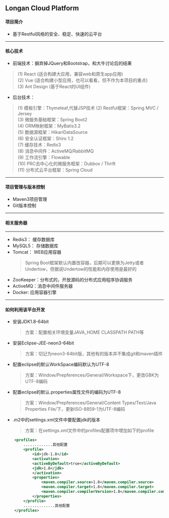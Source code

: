 Longan Cloud Platform
---------------------------------------

#### 项目简介
* 基于Restful风格的安全、稳定、快速的云平台
---------------------------------------
#### 核心技术
* 前端技术：摒弃掉JQuery和Bootstrap，和大牛讨论后的结果
 > (1) React (适合构建大应用，兼容web和原生app应用)<br>
 > (2) Vue (适合构建小型应用，也可以看看，但不作为本项目的重点)<br>
 > (3) Ant Design  (基于React的UI组件)
* 后台技术：
 > (1) 模板引擎：Thymeleaf,代替JSP技术
 > (2) Restful框架：Spring MVC / Jersey<br>
 > (3) 微服务基础框架：Spring Boot2 <br>
 > (4) ORM映射框架：MyBatis3.2<br>
 > (5) 数据源框架：HikariDataSource<br>
 > (6) 安全认证框架：Shiro 1.2<br>
 > (7) 缓存技术：Redis3<br>
 > (8) 消息中间件：ActiveMQ/RabbitMQ<br>
 > (9) 工作流引擎：Flowable<br>
 > (10) PRC去中心化的微服务框架：Dubbox / Thrift<br>
 > (11) 分布式云平台框架：Spring Cloud
---------------------------------------
#### 项目管理与版本控制
* Maven3项目管理
* Git版本控制
---------------------------------------
#### 相关服务器
---------------------------------------
* Redis3： 缓存数据库
* MySQL5： 存储数据库
* Tomcat： WEB应用容器
  > Spring Boot框架默认内置改容器，后期可以更换为Jetty或者Undertow，但据说Undertow的性能和内存使用是最好的
* ZooKeeper：分布式的，开放源码的分布式应用程序协调服务
* ActiveMQ：消息中间件服务器
* Docker: 应用容器引擎
---------------------------------------
#### 如何利用该平台开发
* 安装JDK1.8-64bit
 	>方案：配置相关环境变量JAVA_HOME CLASSPATH  PATH等
* 安装Eclipse-JEE-neon3-64bit 
	>方案：切记为neon3-64bit版，其他有的版本并不集成git和maven插件
* 配置eclipse的默认WorkSpace编码默认为UTF-8
	>方案：Window/Prepferences/General/Workspace下，更改GBK为UTF-8编码
* 配置eclipse的默认.properties属性文件的编码为UTF-8 
	>方案：Window/Prepferences/General/Content Types/Text/Java Properties File/下，更新ISO-8859-1为UTF-8编码
* .m2中的settings.xml文件中要配置jdk的版本
	>方案：在settings.xml文件中的profiles配置项中增加如下的profile
```xml
    <profiles>
        .............其他配置
        <profile>
        	<id>jdk-1.8</id>
        	<activation>
        	<activeByDefault>true</activeByDefault>
        	<jdk>1.8</jdk>
        	</activation>
        	<properties>
        	    <maven.compiler.source>1.8</maven.compiler.source>
        	    <maven.compiler.target>1.8</maven.compiler.target>
        	    <maven.compiler.compilerVersion>1.8</maven.compiler.compilerVersion>
        	</properties>
    	</profile>
        ..............其他配置
    </profiles>
```

